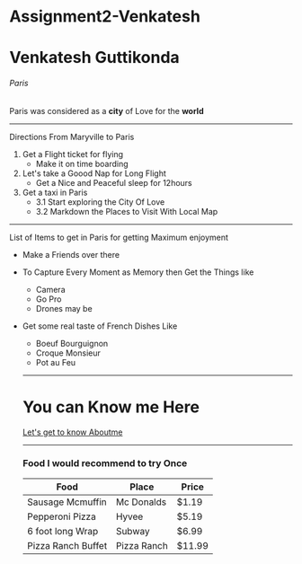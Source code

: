 # Assignment2-Venkatesh
# Venkatesh Guttikonda
###### Paris 
Paris was considered as a **city** of Love for the **world**


---

Directions From Maryville to Paris

1. Get a Flight ticket for flying 
    * Make it on time boarding  
2. Let's take a Goood Nap for Long Flight
    * Get a Nice and Peaceful sleep for 12hours
3. Get a taxi in Paris
     * 3.1 Start exploring the City Of Love
     * 3.2 Markdown the Places to Visit With Local Map

---

List of Items to get in Paris for getting Maximum enjoyment

* Make a Friends over there
* To Capture Every Moment as Memory then Get the Things like
   * Camera
   * Go Pro
   * Drones may be
* Get some real taste of French Dishes Like
   * Boeuf Bourguignon
   * Croque Monsieur
   * Pot au Feu       

   ---

  # You can Know me Here # 

   [Let's get to know Aboutme](Aboutme.md)

  ---

  ### Food I would recommend to try Once ###
  
  |   Food   |   Place   |   Price   |
  | -------- | --------- | --------- |
  | Sausage Mcmuffin | Mc Donalds | $1.19 |
  | Pepperoni Pizza | Hyvee | $5.19 |
  | 6 foot long Wrap | Subway | $6.99 |
  | Pizza Ranch Buffet | Pizza Ranch | $11.99 |
